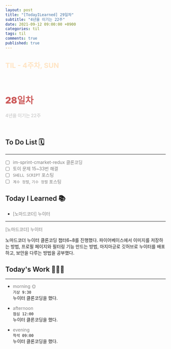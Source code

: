 ```yaml
---
layout: post
title: "[TodayILearned] 29일차"
subtitle: "4년을 이기는 22주"
date: 2021-09-12 09:00:00 +0900
categories: til
tags: til
comments: true
published: true
---
```


## <span style="color:Bisque;font-size: 22px">TIL - 4주차, SUN</span>

<br />

# **<span style="font-weight:900;color:indianred">28일차</span>**

**<span style="color:lightgray">4년을 이기는 22주</span>**

<br />

## <span style="font-weight:600">To Do List</span> 🗓

---

- [ ] <span style="color:gray">im-sprint-cmarket-redux 클론코딩</span>
- [ ] <span style="color:gray">토이 문제 15~33번 해결</span>
- [ ] <span style="color:gray">`SHELL SCRIPT` 포스팅</span>
- [ ] <span style="color:gray">`계수 정렬`, `기수 정렬` 포스팅</span>

## <span style="font-weight:600">Today I Learned</span> 📚

- <span style="color:gray">[노마드코더] 누이터</span>

---

<span style="color:gray">[노마드코더] 누이터</span>

노마드코더 누이터 클론코딩 챕터6~8를 진행했다. 파이어베이스에서 이미지를 저장하는 방법, 프로필 페이지와 필터링 기능 만드는 방법, 마지마긍로 깃허브로 누이터를 배포하고, 보안을 다루는 방법을 공부했다.

## <span style="font-weight:600">Today's Work</span> 🧗🏻‍♂️

---

- <span style="color:gray">morning 🌞</span> <br>
  `기상 9:30` <br>
  누이터 클론코딩을 했다.

- <span style="color:gray">afternoon</span> <br>
  `점심 12:00`<br>
  누이터 클론코딩을 했다.
- <span style="color:gray">evening</span> <br>
  `착석 09:00`<br>
  누이터 클론코딩을 했다.
